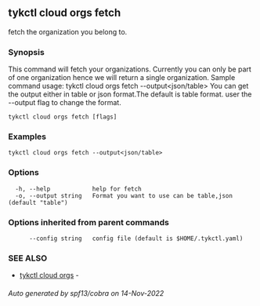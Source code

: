 ## tykctl cloud orgs fetch

fetch the organization you belong to.

### Synopsis


This command will fetch your organizations.
Currently you can only be part of one organization hence we will return a single organization.
Sample command usage:
tykctl cloud orgs fetch --output<json/table>
You can get the output either in table or json format.The default is table format.
user the --output flag to change the format.


```
tykctl cloud orgs fetch [flags]
```

### Examples

```
tykctl cloud orgs fetch --output<json/table>
```

### Options

```
  -h, --help            help for fetch
  -o, --output string   Format you want to use can be table,json (default "table")
```

### Options inherited from parent commands

```
      --config string   config file (default is $HOME/.tykctl.yaml)
```

### SEE ALSO

* [tykctl cloud orgs](tykctl_cloud_orgs.md)	 - 

###### Auto generated by spf13/cobra on 14-Nov-2022
